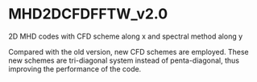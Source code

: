 # MHD2DCFDFFTW_v2.0
2D MHD codes with CFD scheme along x and spectral method along y

Compared with the old version, new CFD schemes are employed. These new schemes are tri-diagonal system instead of penta-diagonal, thus improving the performance of the code.
